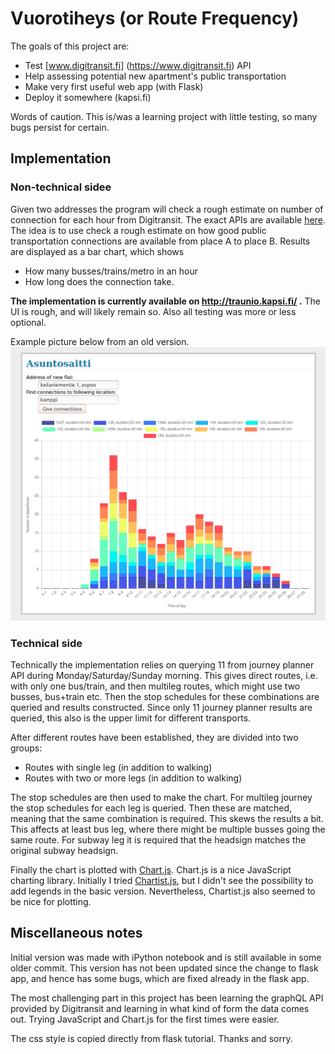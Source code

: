 # Vuorotiheys (or Route Frequency)

The goals of this project are:
* Test [www.digitransit.fi] (https://www.digitransit.fi) API
* Help assessing potential new apartment's public transportation
* Make very first useful web app (with Flask)
* Deploy it somewhere (kapsi.fi)

Words of caution. This is/was a learning project with little testing, so many bugs persist for certain.

## Implementation

### Non-technical sidee

Given two addresses the program will check a rough estimate on number of connection for each hour from Digitransit. The exact APIs are available [here](https://digitransit.fi/en/developers/). The idea is to use check a rough estimate on how good public transportation connections are available from place A to place B. Results are displayed as a bar chart, which shows
* How many busses/trains/metro in an hour
* How long does the connection take.

__The implementation is currently available on http://traunio.kapsi.fi/ .__ The UI is rough, and will likely remain so. Also all testing was more or less optional. 

Example picture below from an old version.
![Example pic on 22.11.2016 version][screenshot]

### Technical side

Technically the implementation relies on querying 11 from journey planner API during Monday/Saturday/Sunday morning. This gives direct routes, i.e. with only one bus/train, and then multileg routes, which might use two busses, bus+train etc. Then the stop schedules for these combinations are queried and results constructed. Since only 11 journey planner results are queried, this also is the upper limit for different transports.

After different routes have been established, they are divided into two groups:
* Routes with single leg (in addition to walking)
* Routes with two or more legs (in addition to walking)

The stop schedules are then used to make the chart. For multileg journey the stop schedules for each leg is queried. Then these are matched, meaning that the same combination is required. This skews the results a bit. This affects at least bus leg, where there might be multiple busses going the same route. For subway leg it is required that the headsign matches the original subway headsign.

Finally the chart is plotted with [Chart.js](http://www.chartjs.org/). Chart.js is a nice JavaScript charting library. Initially I tried [Chartist.js](https://gionkunz.github.io/chartist-js/), but I didn't see the possibility to add legends in the basic version. Nevertheless, Chartist.js also seemed to be nice for plotting.

## Miscellaneous notes

Initial version was made with iPython notebook and is still available in some older commit. This version has not been updated since the change to flask app, and hence has some bugs, which are fixed already in the flask app.

The most challenging part in this project has been learning the graphQL API provided by Digitransit and learning in what kind of form the data comes out. Trying JavaScript and Chart.js for the first times were easier.

The css style is copied directly from flask tutorial. Thanks and sorry.


[screenshot]: misc/Pic_2016_11_22.png "Screenshot of example results" 

